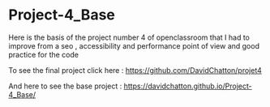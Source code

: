 # Project-4_Base
Here is the basis of the project number 4 of openclassroom that I had to improve from a seo , accessibility and performance point of view and good practice for the code

To see the final project click here : https://github.com/DavidChatton/projet4

And here to see the base project : https://davidchatton.github.io/Project-4_Base/
